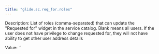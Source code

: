 ```yaml
---
title: "glide.sc.req_for.roles"
---
```


Description: List of roles (comma-separated) that can update the "Requested for" widget in the service catalog. Blank means all users.
If the user does not have privilege to change requested for, they will not have ability to get other user address details

Value: ``